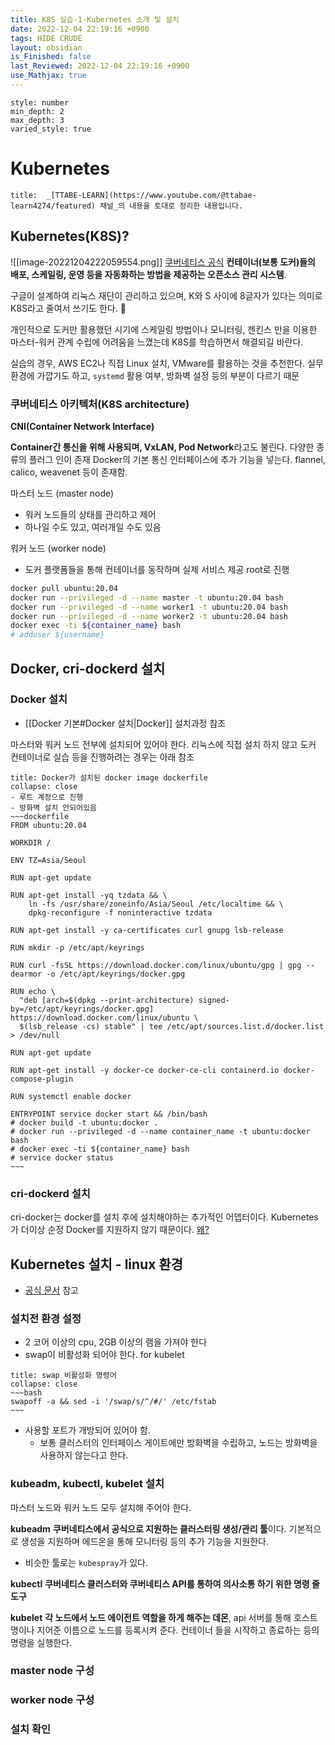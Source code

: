 ```yaml
---
title: K8S 실습-1-Kubernetes 소개 및 설치
date: 2022-12-04 22:19:16 +0900
tags: HIDE CRUDE 
layout: obsidian
is_Finished: false
last_Reviewed: 2022-12-04 22:19:16 +0900
use_Mathjax: true
---
```


```toc
style: number
min_depth: 2
max_depth: 3
varied_style: true
```
# Kubernetes
```ad-quote
title:  _[TTABE-LEARN](https://www.youtube.com/@ttabae-learn4274/featured) 채널_의 내용을 토대로 정리한 내용입니다.
```
## Kubernetes(K8S)?

![[image-20221204222059554.png]]
[쿠버네티스 공식](https://kubernetes.io/)
**컨테이너(보통 도커)들의 배포, 스케일링, 운영 등을 자동화하는 방법을 제공하는 오픈소스 관리 시스템**.

구글이 설계하여 리눅스 재단이 관리하고 있으며, K와 S 사이에 8글자가 있다는 의미로 K8S라고 줄여서 쓰기도 한다. 🤔

개인적으로 도커만 활용했던 시기에 스케일링 방법이나 모니터링, 젠킨스 만을 이용한 마스터-워커 관계 수립에 어려움을 느꼈는데 K8S를 학습하면서 해결되길 바란다.

실습의 경우, AWS EC2나 직접 Linux 설치, VMware를 활용하는 것을 추천한다.
실무 환경에 가깝기도 하고, `systemd` 활용 여부, 방화벽 설정 등의 부분이 다르기 때문

### 쿠버네티스 아키텍처(K8S architecture)

**CNI(Container Network Interface)**

**Container간 통신을 위해 사용되며, VxLAN, Pod Network**라고도 불린다. 다양한 종류의 플러그 인이 존재
Docker의 기본 통신 인터페이스에 추가 기능을 넣는다.
flannel, calico, weavenet 등이 존재함.

마스터 노드 (master node)
- 워커 노드들의 상태를 관리하고 제어
- 하나일 수도 있고, 여러개일 수도 있음

워커 노드 (worker node)
- 도커 플랫폼들을 통해 컨테이너를 동작하며 실제 서비스 제공
root로 진행
```bash
docker pull ubuntu:20.04
docker run --privileged -d --name master -t ubuntu:20.04 bash
docker run --privileged -d --name worker1 -t ubuntu:20.04 bash
docker run --privileged -d --name worker2 -t ubuntu:20.04 bash
docker exec -ti ${container_name} bash
# adduser ${username}
```
## Docker, cri-dockerd 설치
### Docker 설치
- [[Docker 기본#Docker 설치|Docker]] 설치과정 참조

마스터와 워커 노드 전부에 설치되어 있어야 한다.
리눅스에 직접 설치 하지 않고 도커 컨테이너로 실습 등을 진행하려는 경우는 아래 참조
```ad-example
title: Docker가 설치된 docker image dockerfile
collapse: close
- 루트 계정으로 진행
- 방화벽 설치 안되어있음
~~~dockerfile
FROM ubuntu:20.04 

WORKDIR /

ENV TZ=Asia/Seoul

RUN apt-get update 

RUN apt-get install -yq tzdata && \
    ln -fs /usr/share/zoneinfo/Asia/Seoul /etc/localtime && \
    dpkg-reconfigure -f noninteractive tzdata 

RUN apt-get install -y ca-certificates curl gnupg lsb-release  

RUN mkdir -p /etc/apt/keyrings 

RUN curl -fsSL https://download.docker.com/linux/ubuntu/gpg | gpg --dearmor -o /etc/apt/keyrings/docker.gpg 

RUN echo \
  "deb [arch=$(dpkg --print-architecture) signed-by=/etc/apt/keyrings/docker.gpg] https://download.docker.com/linux/ubuntu \
  $(lsb_release -cs) stable" | tee /etc/apt/sources.list.d/docker.list > /dev/null  

RUN apt-get update 

RUN apt-get install -y docker-ce docker-ce-cli containerd.io docker-compose-plugin  

RUN systemctl enable docker

ENTRYPOINT service docker start && /bin/bash
# docker build -t ubuntu:docker .
# docker run --privileged -d --name container_name -t ubuntu:docker bash
# docker exec -ti ${container_name} bash
# service docker status
~~~
```

### cri-dockerd 설치
cri-docker는 docker를 설치 후에 설치해야하는 추가적인 어뎁터이다.
Kubernetes가 더이상 순정 Docker를 지원하지 않기 때문이다. [왜?](https://kubernetes.io/blog/2020/12/02/dont-panic-kubernetes-and-docker/)


## Kubernetes 설치 - linux 환경

- [공식 문서](https://kubernetes.io/ko/docs/setup/production-environment/tools/kubeadm/install-kubeadm/) 참고

### 설치전 환경 설정
- 2 코어 이상의 cpu, 2GB 이상의 램을 가져야 한다
- swap이 비활성화 되어야 한다.  for kubelet
```ad-example
title: swap 비활성화 명령어
collapse: close
~~~bash
swapoff -a && sed -i '/swap/s/^/#/' /etc/fstab
~~~
```
- 사용할 포트가 개방되어 있어야 함. 
	- 보통 클러스터의 인터페이스 게이트에만 방화벽을 수립하고, 노드는 방화벽을 사용하지 않는다고 한다.

### kubeadm, kubectl, kubelet 설치

마스터 노드와 워커 노드 모두 설치해 주어야 한다.


**kubeadm**
**쿠버네티스에서 공식으로 지원하는 클러스터링 생성/관리 툴**이다. 기본적으로 생성을 지원하며 에드온을 통해 모니터링 등의 추가 기능을 지원한다.
- 비슷한 툴로는 `kubespray`가 있다.

**kubectl**
**쿠버네티스 클러스터와 쿠버네티스 API를 통하여 의사소통 하기 위한 명령 줄 도구** 

**kubelet**
**각 노드에서 노드 에이전트 역할을 하게 해주는 데몬**, api 서버를 통해 호스트명이나 지어준 이름으로 노드를 등록시켜 준다. 컨테이너 들을 시작하고 종료하는 등의 명령을 실행한다.


### master node 구성


### worker node 구성

### 설치 확인



